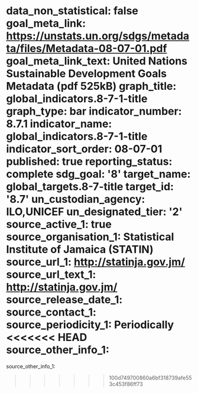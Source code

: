 data_non_statistical: false
goal_meta_link: https://unstats.un.org/sdgs/metadata/files/Metadata-08-07-01.pdf
goal_meta_link_text: United Nations Sustainable Development Goals Metadata (pdf 525kB)
graph_title: global_indicators.8-7-1-title
graph_type: bar
indicator_number: 8.7.1
indicator_name: global_indicators.8-7-1-title
indicator_sort_order: 08-07-01
published: true
reporting_status: complete
sdg_goal: '8'
target_name: global_targets.8-7-title
target_id: '8.7'
un_custodian_agency: ILO,UNICEF
un_designated_tier: '2'
source_active_1: true
source_organisation_1: Statistical Institute of Jamaica (STATIN)
source_url_1: http://statinja.gov.jm/
source_url_text_1: http://statinja.gov.jm/
source_release_date_1: 
source_contact_1: 
source_periodicity_1: Periodically
<<<<<<< HEAD
source_other_info_1: 
=======
source_other_info_1: 
>>>>>>> 100d749700860a6bf318739afe553c453f86ff73
